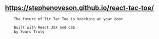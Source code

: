 ## https://stephenoveson.github.io/react-tac-toe/

        The future of Tic Tac Toe is knocking at your door.

        Built with React JSX and CSS
        by Yours Truly